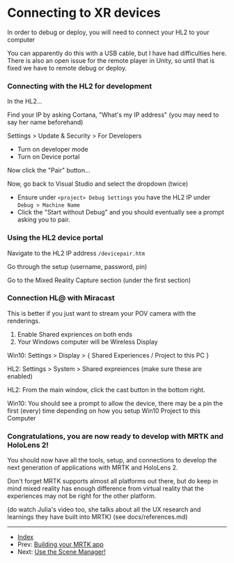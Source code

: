 # Connecting to XR devices

In order to debug or deploy, you will need to connect your HL2 to your computer

You can apparently do this with a USB cable, but I have had difficulties here.
There is also an open issue for the remote player in Unity, so until that is fixed we have to remote debug or deploy.

### Connecting with the HL2 for development

In the HL2...

Find your IP by asking Cortana, "What's my IP address" (you may need to say her name beforehand)

Settings > Update & Security > For Developers

- Turn on developer mode
- Turn on Device portal

Now click the "Pair" button...

Now, go back to Visual Studio and select the dropdown (twice)

- Ensure under `<project> Debug Settings` you have the HL2 IP under `Debug > Machine Name`
- Click the "Start without Debug" and you should eventually see a prompt asking you to pair.

### Using the HL2 device portal

Navigate to the HL2 IP address `/devicepair.htm`

Go through the setup (username, password, pin)

Go to the Mixed Reality Capture section (under the first section)

### Connection HL@ with Miracast

This is better if you just want to stream your POV camera with the renderings.

1. Enable Shared expriences on both ends
1. Your Windows computer will be Wireless Display

Win10: Settings > Display > { Shared Experiences / Project to this PC }

HL2: Settings > System > Shared expreiences (make sure these are enabled)

HL2: From the main window, click the cast button in the bottom right.

Win10: You should see a prompt to allow the device, there may be a pin the first (every) time depending on how you setup Win10 Project to this Computer


### Congratulations, you are now ready to develop with MRTK and HoloLens 2!

You should now have all the tools, setup, and connections to develop
the next generation of applications with MRTK and HoloLens 2.

Don't forget MRTK supports almost all platforms out there, but
do keep in mind mixed reality has enough difference from virtual reality
that the experiences may not be right for the other platform.

(do watch Julia's video too, she talks about all the UX research and learnings they have built into MRTK) (see docs/references.md)

---

- [Index](./readme.md)
- Prev: [Building your MRTK app](./build.md)
- Next: [Use the Scene Manager!](./scenes.md)


